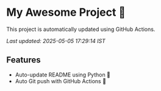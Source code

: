 # My Awesome Project 🚀

This project is automatically updated using GitHub Actions.

_Last updated: 2025-05-05 17:29:14 IST_

## Features
- Auto-update README using Python 🐍
- Auto Git push with GitHub Actions 🤖
